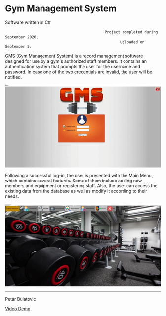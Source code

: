 # Gym Management System
Software written in C#



                                                 Project completed during September 2020.
                                                        Uploaded on September 5.



GMS (Gym Management System) is a record management software designed for use by a gym's authorized staff members.
It contains an authentication system that prompts the user for the username and password. In case one of the two
credentials are invalid, the user will be notified.

![](login.gif)




Following a successful log-in, the user is presented with the Main Menu, which contains several features. Some of them include adding
new members and equipment or registering staff. Also, the user can access the existing data from the database as well as modify it according to their needs.

![](mainMenu.gif)


-----------------------------
Petar Bulatovic

[Video Demo](https://youtu.be/td67CS4sg_4)</br>
